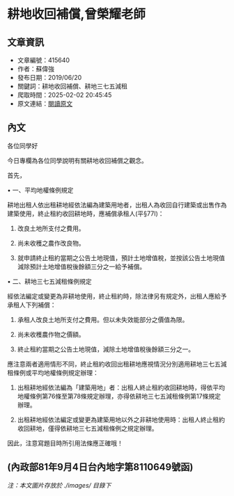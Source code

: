 # 耕地收回補償,曾榮耀老師

## 文章資訊
- 文章編號：415640
- 作者：蘇偉強
- 發布日期：2019/06/20
- 關鍵詞：耕地收回補償、耕地三七五減租
- 爬取時間：2025-02-02 20:45:45
- 原文連結：[閱讀原文](https://real-estate.get.com.tw/Columns/detail.aspx?no=415640)

## 內文
各位同學好

今日專欄為各位同學說明有關耕地收回補償之觀念。

首先，

• 一、平均地權條例規定

耕地出租人依出租耕地經依法編為建築用地者，出租人為收回自行建築或出售作為建築使用，終止租約收回耕地時，應補償承租人(平§77I)：

1. 改良土地所支付之費用。

2. 尚未收穫之農作改良物。

3. 就申請終止租約當期之公告土地現值，預計土地增值稅，並按該公告土地現值減除預計土地增值稅後餘額三分之一給予補償。

• 二、耕地三七五減租條例規定

經依法編定或變更為非耕地使用，終止租約時，除法律另有規定外，出租人應給予承租人下列補償：

1. 承租人改良土地所支付之費用。但以未失效能部分之價值為限。

2. 尚未收穫農作物之價額。

3. 終止租約當期之公告土地現值，減除土地增值稅後餘額三分之一。

應注意兩者適用情形不同，終止租約收回出租耕地應視情況分別適用耕地三七五減租條例或平均地權條例規定辦理：

1. 出租耕地經依法編為「建築用地」者：出租人終止租約收回耕地時，得依平均地權條例第76條至第78條規定辦理，亦得依耕地三七五減租條例第17條規定辦理。

2. 出租耕地經依法編定或變更為建築用地以外之非耕地使用時：出租人終止租約收回耕地，僅得依耕地三七五減租條例之規定辦理。

因此，注意寫題目時所引用法條應正確哦！

(內政部81年9月4日台內地字第8110649號函)
---
*注：本文圖片存放於 ./images/ 目錄下*

